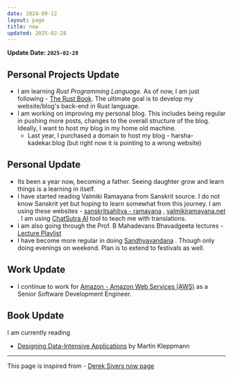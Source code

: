 ```yaml
---
date: 2024-09-12
layout: page
title: now
updated: 2025-02-28
---
```


**Update Date: `2025-02-28`**

## Personal Projects Update
- I am learning *Rust Programming Language*. As of now, I am just following - [The Rust Book](https://doc.rust-lang.org/stable/book/). The ultimate goal is to develop my website/blog's back-end in Rust language.
- I am working on improving my personal blog. This includes being regular in pushing more posts, changes to the overall structure of the blog. Ideally, I want to host my blog in my home old machine.
	- Last year, I purchased a domain to host my blog - harsha-kadekar.blog (but right now it is pointing to a wrong website)

## Personal Update
- Its been a year now, becoming a father. Seeing daughter grow and learn things is a learning in itself.
- I have started reading Valmiki Ramayana from Sanskrit source. I do not know Sanskrit yet but hoping to learn somewhat from this journey. I am using these websites -  [sanskritsahitya - ramayana](https://sanskritsahitya.org/ramayanam) ,  [valmikiramayana.net](https://www.valmikiramayan.net) . I am using [ChatSutra AI](https://chat.two.ai) tool to teach me with translations.
- I am also going through the Prof. B Mahadevans Bhavadgeeta lectures - [Lecture Playlist](https://www.youtube.com/playlist?list=PLWjpkY4mU2RDGv2r6nom5IvVKOYye0RAB)
- I have become more regular in doing [Sandhyavandana](https://en.wikipedia.org/wiki/Sandhyavandanam) . Though only doing evenings on weekend. Plan is to extend to festivals as well.

## Work Update
- I continue to work for [Amazon - Amazon Web Services (AWS)](https://aws.amazon.com) as a Senior Software Development Engineer.

## Book Update
I am currently reading
- [Designing Data-Intensive Applications](https://www.goodreads.com/book/show/23463279-designing-data-intensive-applications) by Martin Kleppmann 


---

This page is inspired from - [Derek Sivers now page](https://sive.rs/now2)
